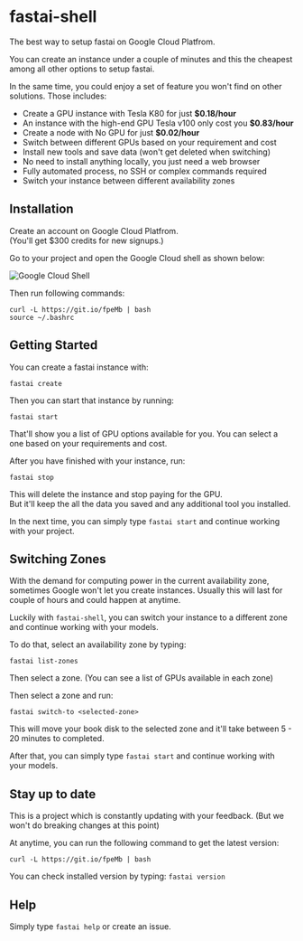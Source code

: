 # fastai-shell

The best way to setup fastai on Google Cloud Platfrom.

You can create an instance under a couple of minutes and this the cheapest among all other options to setup fastai.

In the same time, you could enjoy a set of feature you won't find on other solutions. Those includes:

* Create a GPU instance with Tesla K80 for just **$0.18/hour**
* An instance with the high-end GPU Tesla v100 only cost you **$0.83/hour**
* Create a node with No GPU for just **$0.02/hour**
* Switch between different GPUs based on your requirement and cost
* Install new tools and save data (won't get deleted when switching)
* No need to install anything locally, you just need a web browser
* Fully automated process, no SSH or complex commands required
* Switch your instance between different availability zones

## Installation

Create an account on Google Cloud Platfrom.<br/>
(You'll get $300 credits for new signups.)

Go to your project and open the Google Cloud shell as shown below:

![Google Cloud Shell](https://user-images.githubusercontent.com/50838/47280304-53882280-d5f3-11e8-92d0-c0625b728967.png)

Then run following commands:

```
curl -L https://git.io/fpeMb | bash
source ~/.bashrc
```

## Getting Started

You can create a fastai instance with:

```
fastai create
```

Then you can start that instance by running:

```
fastai start
```

That'll show you a list of GPU options available for you. You can select a one based on your requirements and cost.

After you have finished with your instance, run:

```
fastai stop
```

This will delete the instance and stop paying for the GPU.<br/>
But it'll keep the all the data you saved and any additional tool you installed.

In the next time, you can simply type `fastai start` and continue working with your project.

## Switching Zones

With the demand for computing power in the current availability zone, sometimes Google won't let you create instances. Usually this will last for couple of hours and could happen at anytime.

Luckily with `fastai-shell`, you can switch your instance to a different zone and continue working with your models.

To do that, select an availability zone by typing:

```
fastai list-zones
```

Then select a zone.
(You can see a list of GPUs available in each zone)

Then select a zone and run:

```
fastai switch-to <selected-zone>
```

This will move your book disk to the selected zone and it'll take between 5 - 20 minutes to completed.

After that, you can simply type `fastai start` and continue working with your models.

## Stay up to date

This is a project which is constantly updating with your feedback.
(But we won't do breaking changes at this point)

At anytime, you can run the following command to get the latest version:

```
curl -L https://git.io/fpeMb | bash
```

You can check installed version by typing: `fastai version`

## Help

Simply type `fastai help` or create an issue.